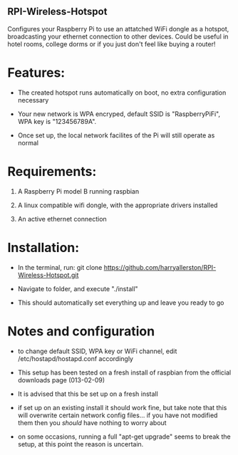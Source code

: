 RPI-Wireless-Hotspot
--------------------

Configures your Raspberry Pi to use an attatched WiFi dongle as a hotspot,
broadcasting your ethernet connection to other devices. Could be useful in hotel rooms, college dorms
or if you just don't feel like buying a router!


Features:
=========

* The created hotspot runs automatically on boot, no extra configuration necessary

* Your new network is WPA encryped, default SSID is "RaspberryPiFi", WPA key
  is "123456789A".

* Once set up, the local network facilites of the Pi will still operate as 
  normal

Requirements:
=============

1. A Raspberry Pi model B running raspbian

2. A linux compatible wifi dongle, with the appropriate drivers installed

3. An active ethernet connection


Installation:
=============

* In the terminal, run:
    git clone https://github.com/harryallerston/RPI-Wireless-Hotspot.git

* Navigate to folder, and execute "./install"

* This should automatically set everything up and leave you ready to go


Notes and configuration
=======================

* to change default SSID, WPA key or WiFi channel, edit /etc/hostapd/hostapd.conf accordingly

* This setup has been tested on a fresh install of raspbian from the official downloads page (013-02-09)

* It is advised that this be set up on a fresh install

* if set up on an existing install it should work fine, but take note that this will overwrite certain network config files... if you have
  not modified them then you _should_ have nothing to worry about

* on some occasions, running a full "apt-get upgrade" seems to break the setup, at this point the reason is uncertain.

